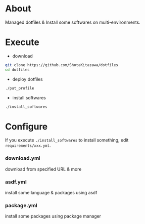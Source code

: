 # About

Managed dotfiles & Install some softwares on multi-environments.

# Execute

* download

```bash
git clone https://github.com/ShotaKitazawa/dotfiles
cd dotfiles
```

* deploy dotfiles

```bash
./put_profile
```

* install softwares

```bash
./install_softwares
```

# Configure

If you execute `./install_softwares` to install something, edit `requirements/xxx.yml`.

### download.yml

download from specified URL & more

### asdf.yml

install some language & packages using asdf

### package.yml

install some packages using package manager
